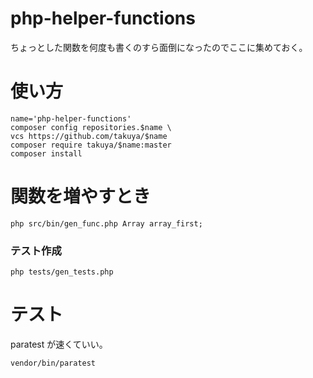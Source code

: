 # php-helper-functions

ちょっとした関数を何度も書くのすら面倒になったのでここに集めておく。

# 使い方

```shell
name='php-helper-functions'
composer config repositories.$name \
vcs https://github.com/takuya/$name  
composer require takuya/$name:master
composer install
```

# 関数を増やすとき

```shell
php src/bin/gen_func.php Array array_first;
```
### テスト作成
```shell
php tests/gen_tests.php
```

# テスト
paratest が速くていい。
```shell
vendor/bin/paratest
```


